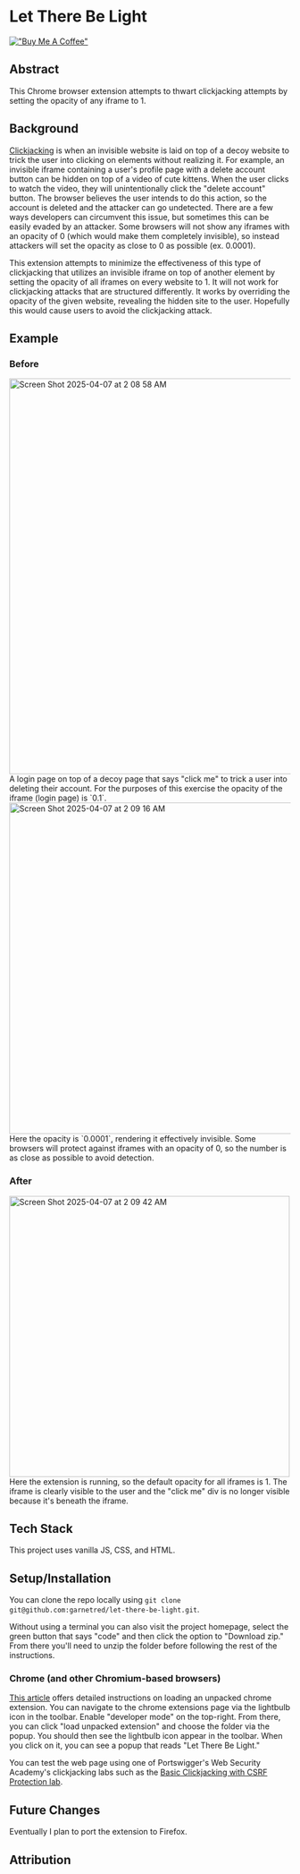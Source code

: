 # Let There Be Light

[!["Buy Me A Coffee"](https://www.buymeacoffee.com/assets/img/custom_images/orange_img.png)](https://www.buymeacoffee.com/decemberthedeveloper)

## Abstract

This Chrome browser extension attempts to thwart clickjacking attempts by setting the opacity of any iframe to 1.

## Background

[Clickjacking](https://en.wikipedia.org/wiki/Clickjacking) is when an invisible website is laid on top of a decoy website to trick the user into clicking on elements without realizing it. For example, an invisible iframe containing a user's profile page with a delete account button can be hidden on top of a video of cute kittens. When the user clicks to watch the video, they will unintentionally click the "delete account" button. The browser believes the user intends to do this action, so the account is deleted and the attacker can go undetected. There are a few ways developers can circumvent this issue, but sometimes this can be easily evaded by an attacker. Some browsers will not show any iframes with an opacity of 0 (which would make them completely invisible), so instead attackers will set the opacity as close to 0 as possible (ex. 0.0001).

This extension attempts to minimize the effectiveness of this type of clickjacking that utilizes an invisible iframe on top of another element by setting the opacity of all iframes on every website to 1. It will not work for clickjacking attacks that are structured differently. It works by overriding the opacity of the given website, revealing the hidden site to the user. Hopefully this would cause users to avoid the clickjacking attack.

## Example

### Before
<img width="707" alt="Screen Shot 2025-04-07 at 2 08 58 AM" src="https://github.com/user-attachments/assets/686edd29-e419-4b78-b996-80c28f5432de" />
A login page on top of a decoy page that says "click me" to trick a user into deleting their account. For the purposes of this exercise the opacity of the iframe (login page) is `0.1`.

<img width="592" alt="Screen Shot 2025-04-07 at 2 09 16 AM" src="https://github.com/user-attachments/assets/3c02806a-25f6-4121-a968-e3d35450d246" />
Here the opacity is `0.0001`, rendering it effectively invisible. Some browsers will protect against iframes with an opacity of 0, so the number is as close as possible to avoid detection.


### After

<img width="502" alt="Screen Shot 2025-04-07 at 2 09 42 AM" src="https://github.com/user-attachments/assets/4de5962b-d802-4cf9-8704-3dc9288b7633" />
Here the extension is running, so the default opacity for all iframes is 1. The iframe is clearly visible to the user and the "click me" div is no longer visible because it's beneath the iframe.

## Tech Stack

This project uses vanilla JS, CSS, and HTML.

## Setup/Installation

You can clone the repo locally using `git clone git@github.com:garnetred/let-there-be-light.git`.

Without using a terminal you can also visit the project homepage, select the green button that says "code" and then click the option to "Download zip." From there you'll need to unzip the folder before following the rest of the instructions.

### Chrome (and other Chromium-based browsers)

[This article](https://developer.chrome.com/docs/extensions/mv3/getstarted/development-basics/#load-unpacked) offers detailed instructions on loading an unpacked chrome extension. You can navigate to the chrome extensions page via the lightbulb icon in the toolbar. Enable "developer mode" on the top-right. From there, you can click "load unpacked extension" and choose the folder via the popup. You should then see the lightbulb icon appear in the toolbar. When you click on it, you can see a popup that reads "Let There Be Light."

You can test the web page using one of Portswigger's Web Security Academy's clickjacking labs such as the [Basic Clickjacking with CSRF Protection lab](https://portswigger.net/web-security/clickjacking/lab-basic-csrf-protected).

## Future Changes
Eventually I plan to port the extension to Firefox.

## Attribution


